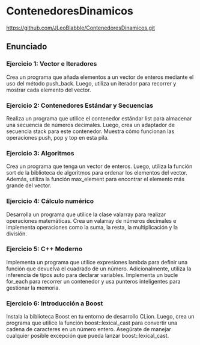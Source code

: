 # ContenedoresDinamicos

https://github.com/JLeoBlabble/ContenedoresDinamicos.git 

## Enunciado
### Ejercicio 1: Vector e Iteradores
Crea un programa que añada elementos a un vector de enteros mediante el uso del método push_back. Luego, utiliza un iterador para recorrer y mostrar cada elemento del vector.

### Ejercicio 2: Contenedores Estándar y Secuencias
Realiza un programa que utilice el contenedor estándar list para almacenar una secuencia de números decimales. Luego, crea un adaptador de secuencia stack para este contenedor. Muestra cómo funcionan las operaciones push, pop y top en esta pila.

### Ejercicio 3: Algoritmos
Crea un programa que tenga un vector de enteros. Luego, utiliza la función sort de la biblioteca de algoritmos para ordenar los elementos del vector. Además, utiliza la función max_element para encontrar el elemento más grande del vector.

### Ejercicio 4: Cálculo numérico
Desarrolla un programa que utilice la clase valarray para realizar operaciones matemáticas. Crea un valarray de números decimales e implementa operaciones como la suma, la resta, la multiplicación y la división.

### Ejercicio 5: C++ Moderno
Implementa un programa que utilice expresiones lambda para definir una función que devuelva el cuadrado de un número. Adicionalmente, utiliza la inferencia de tipos auto para declarar variables. Implementa un bucle for_each para recorrer un contenedor y usa punteros inteligentes para gestionar la memoria.

### Ejercicio 6: Introducción a Boost
Instala la biblioteca Boost en tu entorno de desarrollo CLion. Luego, crea un programa que utilice la función boost::lexical_cast para convertir una cadena de caracteres en un número entero. Asegúrate de manejar cualquier posible excepción que pueda lanzar boost::lexical_cast.
